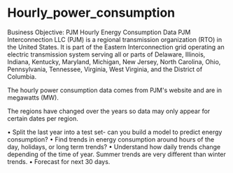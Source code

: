 # Hourly_power_consumption
Business Objective: PJM Hourly Energy Consumption Data PJM Interconnection LLC (PJM) is a regional transmission organization (RTO) in the United States. It is part of the Eastern Interconnection grid operating an electric transmission system serving all or parts of Delaware, Illinois, Indiana, Kentucky, Maryland, Michigan, New Jersey, North Carolina, Ohio, Pennsylvania, Tennessee, Virginia, West Virginia, and the District of Columbia.

The hourly power consumption data comes from PJM's website and are in megawatts (MW).

The regions have changed over the years so data may only appear for certain dates per region.

• Split the last year into a test set- can you build a model to predict energy consumption? • Find trends in energy consumption around hours of the day, holidays, or long term trends? • Understand how daily trends change depending of the time of year. Summer trends are very different than winter trends. • Forecast for next 30 days.
